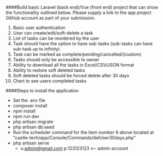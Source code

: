 ####Build basic Laravel (back end)/Vue (front end) project that can show the functionality outlined below. Please supply a link to the app project GitHub account as part of your submission.
                
1.  Basic user authentication
2.  User can create/edit/soft-delete a task
3.  List of tasks can be reordered by the user
4.  Task should have the option to have sub-tasks (sub-tasks can have sub-task up to infinity)
5.  Task can be marked as complete/pending/cancelled/(custom)
6.  Tasks should only be accessible to owner
7.  Ability to download all the tasks in Excel/CSV/JSON format
8.  Ability to restore soft deleted tasks
9.  Soft deleted tasks should be forced delete after 30 days
10. Chart to see users completed tasks

####Steps to install the application
* Set the .env file
* composer install
* npm install
* npm run dev
* php artisan migrate
* php artisan db:seed
* Run the scheduler command for the item number 9 above located at "castle-tech/app/Console/Commands/delUser30days.php"
* php artisan serve
	* u:admin@gmail.com p:123123123 <-- admin account 
